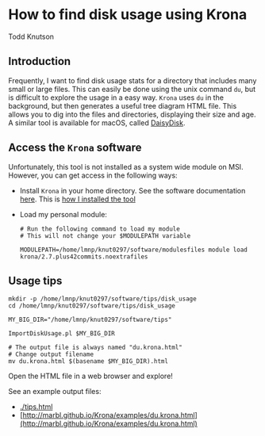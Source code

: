 # How to find disk usage using Krona

Todd Knutson



## Introduction 

Frequently, I want to find disk usage stats for a directory that includes many small or large files. This can easily be done using the unix command `du`, but is difficult to explore the usage in a easy way. `Krona` uses `du` in the background, but then generates a useful tree diagram HTML file. This allows you to dig into the files and directories, displaying their size and age. A similar tool is available for macOS, called [DaisyDisk](https://daisydiskapp.com). 



## Access the `Krona` software

Unfortunately, this tool is not installed as a system wide module on MSI. However, you can get access in the following ways:
 
* Install `Krona` in your home directory. See the software documentation [here](https://github.com/marbl/Krona/wiki). This is [how I installed the tool](https://github.umn.edu/knut0297org/modules_install_notes/blob/main/krona_2.7.plus42commits.noextrafiles_install_notes.sh)

* Load my personal module:
	
	```
	# Run the following command to load my module
	# This will not change your $MODULEPATH variable
	
	MODULEPATH=/home/lmnp/knut0297/software/modulesfiles module load krona/2.7.plus42commits.noextrafiles
	```


## Usage tips


```
mkdir -p /home/lmnp/knut0297/software/tips/disk_usage
cd /home/lmnp/knut0297/software/tips/disk_usage

MY_BIG_DIR="/home/lmnp/knut0297/software/tips"

ImportDiskUsage.pl $MY_BIG_DIR

# The output file is always named "du.krona.html"
# Change output filename
mv du.krona.html $(basename $MY_BIG_DIR).html
```



Open the HTML file in a web browser and explore!

See an example output files: 

* [./tips.html](./tips.html)
* [http://marbl.github.io/Krona/examples/du.krona.html](http://marbl.github.io/Krona/examples/du.krona.html)





